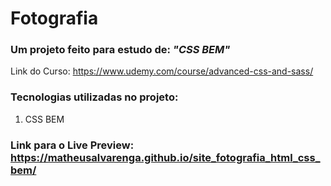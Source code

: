 # Fotografia

### Um projeto feito para estudo de: _"CSS BEM"_

Link do Curso: https://www.udemy.com/course/advanced-css-and-sass/

### Tecnologias utilizadas no projeto:

1. CSS BEM

### Link para o Live Preview: <br> https://matheusalvarenga.github.io/site_fotografia_html_css_bem/
